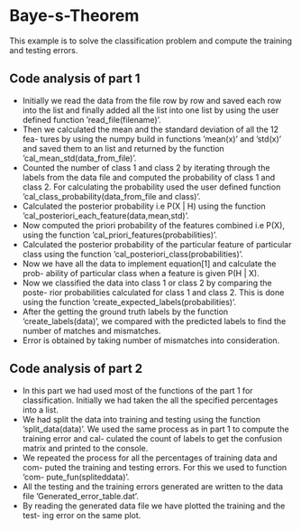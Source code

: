 # Baye-s-Theorem
This example is to solve the classification problem and compute the training and testing errors.

## Code analysis of part 1
- Initially we read the data from the file row by row and saved each row into
the list and finally added all the list into one list by using the user defined
function ’read_file(filename)’.
- Then we calculated the mean and the standard deviation of all the 12 fea-
tures by using the numpy build in functions ’mean(x)’ and ’std(x)’ and saved
them to an list and returned by the function ’cal_mean_std(data_from_file)’.
- Counted the number of class 1 and class 2 by iterating through the labels
from the data file and computed the probability of class 1 and class 2. For
calculating the probability used the user defined function
’cal_class_probability(data_from_file and class)’.
- Calculated the posterior probability i.e P(X | H) using the function
’cal_posteriori_each_feature(data,mean,std)’.
- Now computed the priori probability of the features combined i.e P(X),
using the function ’cal_priori_features(probabilities)’.
- Calculated the posterior probability of the particular feature of particular
class using the function ’cal_posteriori_class(probabilities)’.
- Now we have all the data to implement equation[1] and calculate the prob-
ability of particular class when a feature is given P(H | X).
- Now we classified the data into class 1 or class 2 by comparing the poste-
rior probabilities calculated for class 1 and class 2. This is done using the
function ’create_expected_labels(probabilities)’.
- After the getting the ground truth labels by the function ’create_labels(data)’,
we compared with the predicted labels to find the number of matches and
mismatches.
- Error is obtained by taking number of mismatches into consideration.

## Code analysis of part 2
- In this part we had used most of the functions of the part 1 for classification.
Initially we had taken the all the specified percentages into a list.
- We had split the data into training and testing using the function ’split_data(data)’.
We used the same process as in part 1 to compute the training error and cal-
culated the count of labels to get the confusion matrix and printed to the
console.
- We repeated the process for all the percentages of training data and com-
puted the training and testing errors. For this we used to function ’com-
pute_fun(spliteddata)’.
- All the testing and the training errors generated are written to the data file
’Generated_error_table.dat’.
- By reading the generated data file we have plotted the training and the test-
ing error on the same plot.

